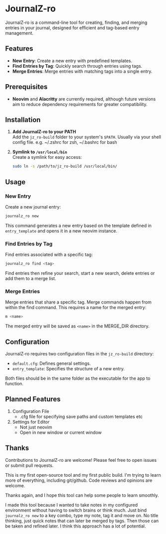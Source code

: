 
# JournalZ-ro

JournalZ-ro is a command-line tool for creating, finding, and merging entries in your journal, designed for efficient and tag-based entry management.

## Features
- **New Entry**: Create a new entry with predefined templates.
- **Find Entries by Tag**: Quickly search through entries using tags.
- **Merge Entries**: Merge entries with matching tags into a single entry.

## Prerequisites
- **Neovim** and **Alacritty** are currently required, although future versions aim to reduce dependency requirements for greater compatibility.

## Installation

1. **Add JournalZ-ro to your PATH**  
   Add the `jz_ro-build` folder to your system's `$PATH`. Usually via your shell config file.
    e.g. ~/.zshrc for zsh, ~/.bashrc for bash

2. **Symlink to `/usr/local/bin`**  
   Create a symlink for easy access:
   ```bash
   sudo ln -s /path/to/jz_ro-build /usr/local/bin/
   ```

## Usage

### New Entry
Create a new journal entry:
```bash
journalz_ro new
```
This command generates a new entry based on the template defined in `entry_template` and opens it in a new neovim instance.

### Find Entries by Tag
Find entries associated with a specific tag:
```bash
journalz_ro find <tag>
```
Find entries then refine your search, start a new search, delete entries or add them to a merge list.

### Merge Entries
Merge entries that share a specific tag. Merge commands happen from within the find command. This requires a name for the merged entry:
```bash
m <name>
```
The merged entry will be saved as `<name>` in the MERGE_DIR directory.

## Configuration

JournalZ-ro requires two configuration files in the `jz_ro-build` directory:
- `default.cfg`: Defines general settings.
- `entry_template`: Specifies the structure of a new entry.

Both files should be in the same folder as the executable for the app to function.

## Planned Features
1. Configuration File
    - .cfg file for specifying save paths and custom templates etc
2. Settings for Editor 
    - Not just neovim
    - Open in new window or current window

## Thanks

Contributions to JournalZ-ro are welcome! Please feel free to open issues or submit pull requests.

This is my first open-source tool and my first public build. I'm trying to learn more of everything, including git/github. Code reviews and opinions are welcome. 

Thanks again, and I hope this tool can help some people to learn smoothly. 

I made this tool because I wanted to take notes in my configured environment without having to switch brains or think much. Just bind `journalz_ro new` to a key combo, type my note, tag it and move on. No title thinking, just quick notes that can later be merged by tags. Then those can be taken and refined later. I think this approach has a lot of potential. 
